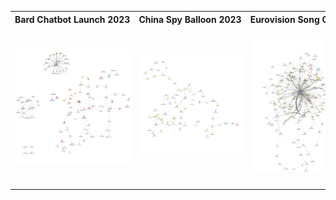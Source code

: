 <table>
  <tr>
    <th style="white-space: nowrap; width: 300px; text-align: center;">Bard Chatbot Launch 2023</th>
    <th style="white-space: nowrap; width: 300px; text-align: center;">China Spy Balloon 2023</th>
    <th style="white-space: nowrap; width: 300px; text-align: center;">Eurovision Song Contest 2023</th>
    <th style="white-space: nowrap; width: 300px; text-align: center;">Nurses Strike of 2023</th>
    <th style="white-space: nowrap; width: 300px; text-align: center;">Six Nations Rugby Tournament 2023</th>
  </tr>
  <tr>
    <td><img src="images/bard.png" width="300"></td>
    <td><img src="images/ChinaSpyBalloon.png" width="300"></td>
    <td><img src="images/Eurovision.png" width="300"></td>
    <td><img src="images/NursesStrike.png" width="300"></td>
    <td><img src="images/SixNations.png" width="300"></td>
  </tr>
</table>
